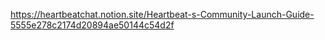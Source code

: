 https://heartbeatchat.notion.site/Heartbeat-s-Community-Launch-Guide-5555e278c2174d20894ae50144c54d2f